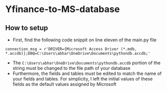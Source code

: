 # Yfinance-to-MS-database
## How to setup
- First, find the following code snippit on line eleven of the main.py file 
```
connection_msg = r'DRIVER={Microsoft Access Driver (*.mdb, *.accdb)};DBQ=C:\Users\abhar\OneDrive\Documents\pythondb.accdb;'
```
- The ```C:\Users\abhar\OneDrive\Documents\pythondb.accdb``` portion of the string must be changed to the file path of your database
- Furthermore, the fields and tables must be edited to match the name of your fields and tables. For simplicity, I left the initial values of these fields as the default values assigned by Microsoft
